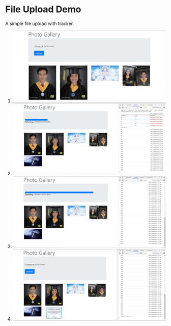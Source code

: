 # File Upload Demo

A simple file upload with tracker.

1. ![screenshot-1](/screenshots/1.JPG)
1. ![screenshot-2](/screenshots/2.JPG)
1. ![screenshot-3](/screenshots/3.JPG)
1. ![screenshot-4](/screenshots/4.JPG)